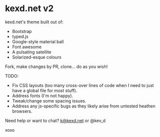 kexd.net v2
========

kexd.net's theme built out of:

* Bootstrap
* typed.js
* Google-style material ball
* Font awesome
* A pulsating satellite
* Solarized-esque colours

Fork, make changes by PR, clone... do as you wish!

TODO:

* Fix CSS layouts (too many cross-over lines of code when I need to just have a global file for most stuff).
* Address fonts (I'm not happy).
* Tweak/change some spacing issues.
* Address any js-specific bugs as they likely arise from untested heathen browsers.

Need help or want to chat? k@kexd.net or @kev_d

xoxo
